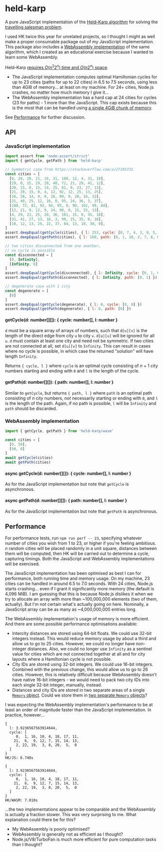 # held-karp

A pure JavaScript implementation of the [Held–Karp algorithm](https://en.wikipedia.org/wiki/Held%E2%80%93Karp_algorithm) for solving the [travelling salesman problem](https://en.wikipedia.org/wiki/Traveling_salesman_problem).

I used HK twice this year for unrelated projects, so I thought I might as well make a proper consumable package out of my JavaScript implementation. This package also includes a [WebAssembly implementation](#webassembly-implementation) of the same algorithm, which I created as an educational exercise because I wanted to learn some WebAssembly.

Held–Karp [requires *O*(*n*<sup>2</sup>2<sup>*n*</sup>) time and *O*(*n*2<sup>*n*</sup>) space](https://en.wikipedia.org/wiki/Held%E2%80%93Karp_algorithm#Algorithmic_complexity).

* The JavaScript implementation computes optimal Hamiltonian cycles for up to 23 cities (paths for up to 22 cities) in 6.5 to 7.5 seconds, using less than 4GiB of memory... at least on my machine. For 24+ cities, Node.js crashes, no matter how much memory I give it...
* The WebAssembly implementation has a hard cap at 24 cities for cycles (23 for paths) - 1 more than the JavaScript. This cap exists because this is the most that can be handled using [a single 4GiB chunk of memory](https://developer.mozilla.org/en-US/docs/WebAssembly/JavaScript_interface/Memory/Memory#:~:text=Wasm%20currently%20only%20allows%2032%2Dbit%20addressing).

See [Performance](#performance) for further discussion.

## API

### JavaScript implementation

```js
import assert from 'node:assert/strict'
import { getCycle, getPath } from 'held-karp'

// Symmetric case from https://stackoverflow.com/a/27195735
const cities = [
  [0, 29, 20, 21, 16, 31, 100, 12, 4, 31, 18],
  [29, 0, 15, 29, 28, 40, 72, 21, 29, 41, 12],
  [20, 15, 0, 15, 14, 25, 81, 9, 23, 27, 13],
  [21, 29, 15, 0, 4, 12, 92, 12, 25, 13, 25],
  [16, 28, 14, 4, 0, 16, 94, 9, 20, 16, 22],
  [31, 40, 25, 12, 16, 0, 95, 24, 36, 3, 37],
  [100, 72, 81, 92, 94, 95, 0, 90, 101, 99, 84],
  [12, 21, 9, 12, 9, 24, 90, 0, 15, 25, 13],
  [4, 29, 23, 25, 20, 36, 101, 15, 0, 35, 18],
  [31, 41, 27, 13, 16, 3, 99, 25, 35, 0, 38],
  [18, 12, 13, 25, 22, 37, 84, 13, 18, 38, 0],
]
assert.deepEqual(getCycle(cities), { l: 253, cycle: [0, 7, 4, 3, 9, 5, 2, 6, 1, 10, 8, 0] })
assert.deepEqual(getPath(cities), { l: 160, path: [6, 1, 10, 2, 7, 8, 0, 4, 3, 5, 9] })

// two cities disconnected from one another,
// no cycle is possible
const disconnected = [
  [0, Infinity],
  [Infinity, 0]
]
assert.deepEqual(getCycle(disconnected), { l: Infinity, cycle: [0, 1, 0] })
assert.deepEqual(getPath(disconnected), { l: Infinity, path: [0, 1] })

// degenerate case with 1 city
const degenerate = [
  [0]
]
assert.deepEqual(getCycle(degenerate), { l: 0, cycle: [0, 0] })
assert.deepEqual(getPath(degenerate), { l: 0, path: [0] })
```

#### getCycle(d: number[][]): { cycle: number[], l: number }

`d` must be a square array of arrays of numbers, such that `d[u][v]` is the length of the direct edge from city `u` to city `v`. `d[u][u]` will be ignored for all `u`. `d` must contain at least one city and need not be symmetric. If two cities are not connected at all, set `d[u][v]` to `Infinity`. This can result in cases where no cycle is possible, in which case the returned "solution" will have length `Infinity`.

Returns `{ cycle, l }` where `cycle` is an optimal cycle consisting of *n* + 1 city numbers starting and ending with `0` and `l` is the length of the cycle.

#### getPath(d: number[][]): { path: number[], l: number }

Similar to `getCycle`, but returns `{ path, l }` where `path` is an optimal path consisting of *n* city numbers, *not* necessarily starting or ending with `0`, and `l` is the length of the path. Again, if no path is possible, `l` will be `Infinity` and `path` should be discarded.

### WebAssembly implementation

```js
import { getCycle, getPath } from 'held-karp/wasm'

const cities = [
  [0, 50],
  [50, 0]
]
await getCycle(cities)
await getPath(cities)
```

#### async getCycle(d: number[][]): { cycle: number[], l: number }

As for the JavaScript implementation but note that `getCycle` is asynchronous.

#### async getPath(d: number[][]): { path: number[], l: number }

As for the JavaScript implementation but note that `getPath` is asynchronous.

## Performance

For performance tests, run `npm run perf -- 23`, specifying whatever number of cities you wish from 1 to 23, or higher if you're feeling ambitious. *n* random cities will be placed randomly in a unit square, distances between them will be computed, then HK will be carried out to determine a cycle, capturing timings. Both the JavaScript and WebAssembly implementations will be exercised.

The JavaScript implementation has been optimised as best I can for performance, both running time and memory usage. On my machine, 23 cities can be handled in around 6.5 to 7.0 seconds. With 24 cities, Node.js starts crashing... even if I grant it significantly more memory (the default is 4,096 MiB). I am guessing that this is because Node.js dislikes it when we try to allocate an array with more than ~100,000,000 elements (two of them, actually). But I'm not certain what's actually going on here. Nominally, a JavaScript array can be as many as ~4,000,000,000 entries long.

The WebAssembly implementation's usage of memory is more efficient. And there are some possible performance optimisations available:

* Intercity distances are stored using 64-bit floats. We could use 32-bit integers instead. This would reduce memory usage by about a third and allow us to go to 25 cities. However, we could no longer have non-integer distances. Also, we could no longer use `Infinity` as a sentinel value for cities which are not connected together at all and for city layouts where a Hamiltonian cycle is not possible.
* City IDs are stored using 32-bit integers. We could use 16-bit integers. Combined with the previous change, this would allow us to go to 26 cities. However, this is relatively difficult because WebAssembly doesn't have native 16-bit integers - we would need to pack two city IDs into each single 32-bit integer, manually, instead.
* Distances and city IDs are stored in two separate areas of a single [`Memory` object](https://developer.mozilla.org/en-US/docs/WebAssembly/JavaScript_interface/Memory). Could we store them in [two separate `Memory` objects](https://developer.mozilla.org/en-US/docs/WebAssembly/Understanding_the_text_format#multiple_memories)?

I was expecting the WebAssembly implementation's performance to be at least an order of magnitude faster than the JavaScript implementation. In practice, however...

```
{
  l: 3.9236567563914644,
  cycle: [
     0,  1, 16, 10, 4, 18, 17, 11,
    21,  6,  9, 12, 7, 15, 14, 13,
     2, 22, 19,  3, 8, 20,  5,  0
  ]
}
HK/JS: 6.740s

{
  l: 3.9236567563914644,
  cycle: [
     0,  1, 16, 10, 4, 18, 17, 11,
    21,  6,  9, 12, 7, 15, 14, 13,
     2, 22, 19,  3, 8, 20,  5,  0
  ]
}
HK/WASM: 7.010s
```

...the two implementations appear to be comparable and the WebAssembly is actually a fraction slower. This was very surprising to me. What explanation could there be for this?

* My WebAssembly is poorly optimised?
* WebAssembly is generally not as efficient as I thought?
* Node.js/V8/TurboFan is much more efficient for pure computation tasks than I thought?
